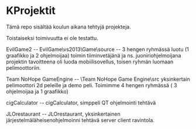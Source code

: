 # KProjektit
Tämä repo sisältää koulun aikana tehtyjä projekteja. 

Toistaiseksi toimivuutta ei ole testattu.

EvilGame2 -- EvilGame\vs2013\Game\source -- 3 hengen ryhmässä luotu (1 graafikko ja 2 ohjelmoijaa) toimin tiiminvetäjänä ja ns. juoniriohjelmoijana
projektin tavoitteena oli luoda mobiilisovellus, toisen ryhmän luomaan pelimoottoriin.

Team NoHope GameEngine -- \Team NoHope Game Engine\src yksinkertain pelimoottori 2d peleille ja demo peli. Toimimme 4 hengen ryhmässä ( 3 ohjelmoijaa ja 1 graafikko)

cigCalculator -- cigCalculator, simppeli QT ohjelmointi tehtävä

JLOrestaurant -- JLOrestaurant, yksinkertainen järjestelmäläheisenohjelmoinni tehtävä server client ravintola. 
